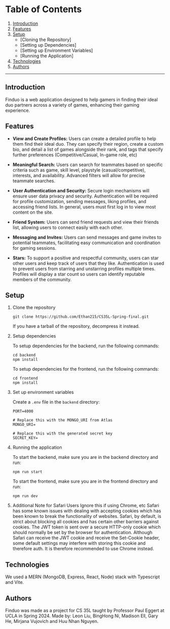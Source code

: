 # Table of Contents

1. [Introduction](#introduction)
2. [Features](#features)
3. [Setup](#setup)
    - [Cloning the Repository]
    - [Setting up Dependencies]
    - [Setting up Environment Variables]
    - [Running the Application]
4. [Technologies](#technologies)
5. [Authors](#authors)

--------

## Introduction <a name="introduction"></a>

Finduo is a web application designed to help gamers in finding their ideal duo partners across a variety of games, enhancing their gaming experience.

## Features <a name="features"></a>

- **View and Create Profiles:** Users can create a detailed profile to help them find their ideal duo. They can specify their region, create a custom bio, and detail a list of games alongside their rank, and tags that specify further preferences (Competitive/Casual, In-game role, etc)
- **Meaningful Search:** Users can search for teammates based on specific criteria such as game, skill level, playstyle (casual/competitive), interests, and availability. Advanced filters will allow for precise teammate searches.
- **User Authentication and Security:** Secure login mechanisms will ensure user data privacy and security. Authentication will be required for profile customization, sending messages, liking profiles, and accessing friend lists. In general, users must first log in to view most content on the site.

- **Friend System:** Users can send friend requests and view their friends list, allowing users to connect easily with each other.
- **Messaging and Invites:** Users can send messages and game invites to potential teammates, facilitating easy communication and coordination for gaming sessions.
- **Stars:** To support a positive and respectful community, users can star other users and keep track of users that they like. Authentication is used to prevent users from starring and unstarring profiles multiple times. Profiles will display a star count so users can identify reputable members of the community.

## Setup <a name="setup"></a>

1. Clone the repository
    ```
    git clone https://github.com/Ethan215/CS35L-Spring-final.git
   ```
    If you have a tarball of the repository, decompress it instead.
2. Setup dependencies

    To setup dependencies for the backend, run the following commands:
    ```
    cd backend
    npm install
    ```
    To setup dependencies for the frontend, run the following commands:
    ```
    cd frontend
    npm install
    ```
3. Set up environment variables

    Create a `.env` file in the `backend` directory:
    ```
    PORT=4000

    # Replace this with the MONGO_URI from Atlas 
    MONGO_URI=

    # Replace this with the generated secret key
    SECRET_KEY=
    ```

4. Running the application

    To start the backend, make sure you are in the backend directory and run:
    ```
    npm run start
    ```
    To start the frontend, make sure you are in the frontend directory and run:
    ``` 
    npm run dev
    ```
    
5. Additional Note for Safari Users 
Ignore this if using Chrome, etc
Safari has some known issues with dealing with accepting cookies which has been known to break the functionality of websites.
Safari, by default, is strict about blocking all cookies and has certain other barriers against cookies.
The JWT token is sent over a secure HTTP-only cookie which should normally be set by the browser for authentication.
Although Safari can receive the JWT cookie and receive the Set-Cookie header, some default settings may interfere with storing this cookie and therefore auth.
It is therefore recommended to use Chrome instead.

## Technologies <a name="technologies"></a>

We used a MERN (MongoDB, Express, React, Node) stack with Typescript and Vite. 

## Authors <a name="authors"></a>

Finduo was made as a project for CS 35L taught by Professor Paul Eggert at UCLA in Spring 2024. Made by: Leon Liu, BingHong Ni, Madison Ell, Gary He, Mirjana Vujovich and Huu Nhan Nguyen.
